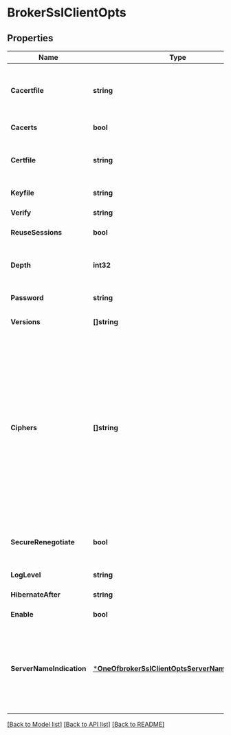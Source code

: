 # BrokerSslClientOpts

## Properties
Name | Type | Description | Notes
------------ | ------------- | ------------- | -------------
**Cacertfile** | **string** | Trusted PEM format CA certificates bundle file.&lt;br/&gt;&lt;br/&gt;The certificates in this file are used to verify the TLS peer&#x27;s certificates.&lt;br/&gt;Append new certificates to the file if new CAs are to be trusted.&lt;br/&gt;There is no need to restart EMQX to have the updated file loaded, because&lt;br/&gt;the system regularly checks if file has been updated (and reload).&lt;br/&gt;&lt;br/&gt;NOTE: invalidating (deleting) a certificate from the file will not affect&lt;br/&gt;already established connections. | [optional] [default to null]
**Cacerts** | **bool** | When enabled, uses the system trusted CA certificates for establishing to TLS connections. | [optional] [default to false]
**Certfile** | **string** | PEM format certificates chain file.&lt;br/&gt;&lt;br/&gt;The certificates in this file should be in reversed order of the certificate&lt;br/&gt;issue chain. That is, the host&#x27;s certificate should be placed in the beginning&lt;br/&gt;of the file, followed by the immediate issuer certificate and so on.&lt;br/&gt;Although the root CA certificate is optional, it should be placed at the end of&lt;br/&gt;the file if it is to be added. | [optional] [default to null]
**Keyfile** | **string** | PEM format private key file. | [optional] [default to null]
**Verify** | **string** | Enable or disable peer verification. | [optional] [default to VERIFY.NONE]
**ReuseSessions** | **bool** | Enable TLS session reuse.&lt;/br&gt;&lt;br/&gt;Has no effect when TLS version is configured (or negotiated) to 1.3 | [optional] [default to true]
**Depth** | **int32** | Maximum number of non-self-issued intermediate certificates that can follow the peer certificate in a valid certification path.&lt;br/&gt;So, if depth is 0 the PEER must be signed by the trusted ROOT-CA directly;&lt;br/&gt;&lt;br/&gt;if 1 the path can be PEER, Intermediate-CA, ROOT-CA;&lt;br/&gt;&lt;br/&gt;if 2 the path can be PEER, Intermediate-CA1, Intermediate-CA2, ROOT-CA. | [optional] [default to 10]
**Password** | **string** | String containing the user&#x27;s password. Only used if the private key file is password-protected. | [optional] [default to null]
**Versions** | **[]string** | All TLS/DTLS versions to be supported.&lt;br/&gt;&lt;br/&gt;NOTE: PSK ciphers are suppressed by &#x27;tlsv1.3&#x27; version config.&lt;br/&gt;&lt;br/&gt;In case PSK cipher suites are intended, make sure to configure&lt;br/&gt;&lt;code&gt;[&#x27;tlsv1.2&#x27;, &#x27;tlsv1.1&#x27;]&lt;/code&gt; here. | [optional] [default to ["tlsv1.3","tlsv1.2"]]
**Ciphers** | **[]string** | This config holds TLS cipher suite names separated by comma,&lt;br/&gt;or as an array of strings. e.g.&lt;br/&gt;&lt;code&gt;\&quot;TLS_AES_256_GCM_SHA384,TLS_AES_128_GCM_SHA256\&quot;&lt;/code&gt; or&lt;br/&gt;&lt;code&gt;[\&quot;TLS_AES_256_GCM_SHA384\&quot;,\&quot;TLS_AES_128_GCM_SHA256\&quot;]&lt;/code&gt;.&lt;br/&gt;&lt;br/&gt;&lt;br/&gt;Ciphers (and their ordering) define the way in which the&lt;br/&gt;client and server encrypts information over the network connection.&lt;br/&gt;Selecting a good cipher suite is critical for the&lt;br/&gt;application&#x27;s data security, confidentiality and performance.&lt;br/&gt;&lt;br/&gt;The names should be in OpenSSL string format (not RFC format).&lt;br/&gt;All default values and examples provided by EMQX config&lt;br/&gt;documentation are all in OpenSSL format.&lt;br/&gt;&lt;br/&gt;&lt;br/&gt;NOTE: Certain cipher suites are only compatible with&lt;br/&gt;specific TLS &lt;code&gt;versions&lt;/code&gt; (&#x27;tlsv1.1&#x27;, &#x27;tlsv1.2&#x27; or &#x27;tlsv1.3&#x27;)&lt;br/&gt;incompatible cipher suites will be silently dropped.&lt;br/&gt;For instance, if only &#x27;tlsv1.3&#x27; is given in the &lt;code&gt;versions&lt;/code&gt;,&lt;br/&gt;configuring cipher suites for other versions will have no effect.&lt;br/&gt;&lt;br/&gt;&lt;br/&gt;&lt;br/&gt;NOTE: PSK ciphers are suppressed by &#x27;tlsv1.3&#x27; version config&lt;br/&gt;&lt;br/&gt;If PSK cipher suites are intended, &#x27;tlsv1.3&#x27; should be disabled from &lt;code&gt;versions&lt;/code&gt;.&lt;br/&gt;&lt;br/&gt;PSK cipher suites: &lt;code&gt;\&quot;RSA-PSK-AES256-GCM-SHA384,RSA-PSK-AES256-CBC-SHA384,&lt;br/&gt;RSA-PSK-AES128-GCM-SHA256,RSA-PSK-AES128-CBC-SHA256,&lt;br/&gt;RSA-PSK-AES256-CBC-SHA,RSA-PSK-AES128-CBC-SHA,&lt;br/&gt;RSA-PSK-DES-CBC3-SHA,RSA-PSK-RC4-SHA\&quot;&lt;/code&gt; | [optional] [default to []]
**SecureRenegotiate** | **bool** | SSL parameter renegotiation is a feature that allows a client and a server&lt;br/&gt;to renegotiate the parameters of the SSL connection on the fly.&lt;br/&gt;RFC 5746 defines a more secure way of doing this. By enabling secure renegotiation,&lt;br/&gt;you drop support for the insecure renegotiation, prone to MitM attacks.&lt;/br&gt;&lt;br/&gt;Has no effect when TLS version is configured (or negotiated) to 1.3 | [optional] [default to true]
**LogLevel** | **string** | Log level for SSL communication. Default is &#x27;notice&#x27;. Set to &#x27;debug&#x27; to inspect TLS handshake messages. | [optional] [default to LOG_LEVEL.NOTICE]
**HibernateAfter** | **string** | Hibernate the SSL process after idling for amount of time reducing its memory footprint. | [optional] [default to 5s]
**Enable** | **bool** | Enable TLS. | [optional] [default to false]
**ServerNameIndication** | [***OneOfbrokerSslClientOptsServerNameIndication**](OneOfbrokerSslClientOptsServerNameIndication.md) | Specify the host name to be used in TLS Server Name Indication extension.&lt;br/&gt;&lt;br/&gt;For instance, when connecting to \&quot;server.example.net\&quot;, the genuine server&lt;br/&gt;which accepts the connection and performs TLS handshake may differ from the&lt;br/&gt;host the TLS client initially connects to, e.g. when connecting to an IP address&lt;br/&gt;or when the host has multiple resolvable DNS records &lt;br/&gt;&lt;br/&gt;If not specified, it will default to the host name string which is used&lt;br/&gt;to establish the connection, unless it is IP addressed used.&lt;br/&gt;&lt;br/&gt;The host name is then also used in the host name verification of the peer&lt;br/&gt;certificate.&lt;br/&gt; The special value &#x27;disable&#x27; prevents the Server Name&lt;br/&gt;Indication extension from being sent and disables the hostname&lt;br/&gt;verification check. | [optional] [default to null]

[[Back to Model list]](../README.md#documentation-for-models) [[Back to API list]](../README.md#documentation-for-api-endpoints) [[Back to README]](../README.md)


